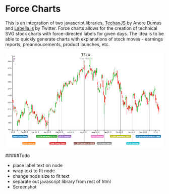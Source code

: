 Force Charts
================

This is an integration of two javascript libraries, [TechanJS](https://github.com/andredumas/techan.js/) by Andre Dumas and [Labella.js](https://github.com/twitter/labella.js/) by Twitter. Force charts allows for the creation of technical SVG stock charts with force-directed labels for given days. The idea is to be able to quickly generate charts with explanations of stock moves - earnings reports, preannoucements, product launches, etc.

![example.png](https://raw.githubusercontent.com/swiecki/force-charts/master/example.png "Screenshot")

#####Todo
* place label text on node
* wrap text to fit node
* change node size to fit text
* separate out javascript library from rest of html
* Screenshot
